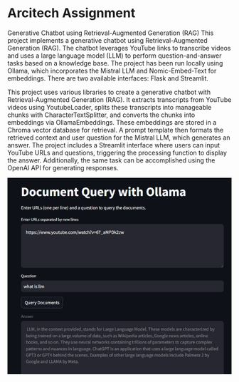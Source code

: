 # Arcitech Assignment

Generative Chatbot using Retrieval-Augmented Generation (RAG)
This project implements a generative chatbot using Retrieval-Augmented Generation (RAG). The chatbot leverages YouTube links to transcribe videos and uses a large language model (LLM) to perform question-and-answer tasks based on a knowledge base. The project has been run locally using Ollama, which incorporates the Mistral LLM and Nomic-Embed-Text for embeddings. There are two available interfaces: Flask and Streamlit.

This project uses various libraries to create a generative chatbot with Retrieval-Augmented Generation (RAG). It extracts transcripts from YouTube videos using YoutubeLoader, splits these transcripts into manageable chunks with CharacterTextSplitter, and converts the chunks into embeddings via OllamaEmbeddings. These embeddings are stored in a Chroma vector database for retrieval. A prompt template then formats the retrieved context and user question for the Mistral LLM, which generates an answer. The project includes a Streamlit interface where users can input YouTube URLs and questions, triggering the processing function to display the answer. Additionally, the same task can be accomplished using the OpenAI API for generating responses.

![Result](result.png)


